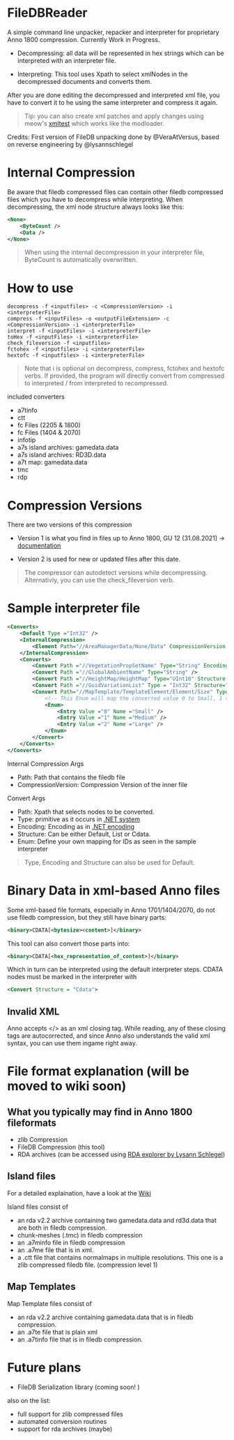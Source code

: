 # FileDBReader

A simple command line unpacker, repacker and interpreter for proprietary Anno 1800 compression. Currently Work in Progress.

- Decompressing: all data will be represented in hex strings which can be interpreted with an interpreter file. 

- Interpreting: This tool uses Xpath to select xmlNodes in the decompressed documents and converts them. 

After you are done editing the decompressed and interpreted xml file, you have to convert it to he using the same interpreter and compress it again.

> Tip: you can also create xml patches and apply changes using meow's [xmltest](https://github.com/xforce/anno1800-mod-loader/releases/latest/download/xmltest.zip) which works like the modloader.
 
Credits: First version of FileDB unpacking done by @VeraAtVersus, based on reverse engineering by @lysannschlegel

# Internal Compression 
Be aware that filedb compressed files can contain other filedb compressed files which you have to decompress while interpreting. When decompressing, the xml node structure always looks like this: 

```xml
<None>
    <ByteCount />
    <Data />
</None>
```

> When using the internal decompression in your interpreter file, ByteCount is automatically overwritten. 

# How to use

```
decompress -f <inputfiles> -c <CompressionVersion> -i <interpreterFile>
compress -f <inputFiles> -o <outputFileExtension> -c <CompressionVersion> -i <interpreterFile>
interpret -f <inputFiles> -i <interpreterFile>
toHex -f <inputFiles> -i <interpreterFile>
check_fileversion -f <inputfiles>
fctohex -f <inputfiles> -i <interpreterFile>
hextofc -f <inputfiles> -i <interpreterFile>
```

> Note that i is optional on decompress, compress, fctohex and hextofc verbs. If provided, the program will directly convert from compressed to interpreted / from interpreted to recompressed.

included converters

- a7tinfo
- ctt
- fc Files (2205 & 1800)
- fc Files (1404 & 2070)
- infotip 
- a7s island archives: gamedata.data
- a7s island archives: RD3D.data
- a7t map: gamedata.data
- tmc
- rdp

# Compression Versions

There are two versions of this compression
 
- Version 1 is what you find in files up to Anno 1800, GU 12 (31.08.2021) -> [documentation](https://github.com/lysannschlegel/RDAExplorer/wiki/file.db-format)

- Version 2 is used for new or updated files after this date.

> The compressor can autodetect versions while decompressing. Alternativly, you can use the check_fileversion verb.

# Sample interpreter file

```xml
<Converts>
    <Default Type ="Int32" />
    <InternalCompression>
        <Element Path="//AreaManagerData/None/Data" CompressionVersion = "2"/>
    </InternalCompression>
    <Converts>
        <Convert Path ="//VegetationPropSetName" Type="String" Encoding="UTF-8" />
        <Convert Path ="//GlobalAmbientName" Type="String" />
        <Convert Path ="//HeightMap/HeightMap" Type="UInt16" Structure ="List" />
        <Convert Path ="//GuidVariationList" Type = "Int32" Structure="Cdata">
        <Convert Path="//MapTemplate/TemplateElement/Element/Size" Type="Int16">
            <!-- This Enum will map the converted value 0 to Small, 1 to Medium and 2 to Large-->
            <Enum>
                <Entry Value ="0" Name ="Small" />
                <Entry Value ="1" Name ="Medium" />
                <Entry Value ="2" Name ="Large" />
            </Enum>
        </Convert>
    </Converts>
</Converts>
```

Internal Compression Args
- Path: Path that contains the filedb file
- CompressionVersion: Compression Version of the inner file

Convert Args
- Path: Xpath that selects nodes to be converted. 
- Type: primitive as it occurs in [.NET system](https://docs.microsoft.com/de-de/dotnet/csharp/language-reference/builtin-types/built-in-types)
- Encoding: Encoding as in [.NET encoding](https://docs.microsoft.com/de-de/dotnet/api/system.text.encoding?view=net-5.0)
- Structure: Can be either Default, List or Cdata. 
- Enum: Define your own mapping for IDs as seen in the sample interpreter

> Type, Encoding and Structure can also be used for Default. 

# Binary Data in xml-based Anno files
Some xml-based file formats, especially in Anno 1701/1404/2070, do not use filedb compression, but they still have binary parts: 

```XML
<binary>CDATA[<bytesize><content>]</binary>
```

This tool can also convert those parts into:
```XML
<binary>CDATA[<hex_representation_of_content>]</binary>
```
Which in turn can be interpreted using the default interpreter steps. CDATA nodes must be marked in the interpreter with 

```XML
<Convert Structure = "Cdata">
```

## Invalid XML
Anno accepts </> as an xml closing tag. While reading, any of these closing tags are autocorrected, 
and since Anno also understands the valid xml syntax, you can use them ingame right away. 

# File format explanation (will be moved to wiki soon)

## What you typically may find in Anno 1800 fileformats
- zlib Compression 
- FileDB Compression (this tool)
- RDA archives (can be accessed using [RDA explorer by Lysann Schlegel](https://github.com/lysannschlegel/RDAExplorer))


## Island files

For a detailed explaination, have a look at the [Wiki](https://github.com/anno-mods/FileDBReader/wiki/How-Island-Files-work)

Island files consist of
- an rda v2.2 archive containing two gamedata.data and rd3d.data that are both in filedb compression.
- chunk-meshes (.tmc) in filedb compression 
- an .a7minfo file in filedb compression 
- an .a7me file that is in xml. 
- a .ctt file that contains normalmaps in multiple resolutions. This one is a zlib compressed filedb file. (compression level 1) 

## Map Templates 

Map Template files consist of
- an rda v2.2 archive containing gamedata.data that is in filedb compression. 
- an .a7te file that is plain xml 
- an .a7tinfo file that is in filedb compression. 

# Future plans 
- FileDB Serialization library (coming soon! )

also on the list:
- full support for zlib compressed files
- automated conversion routines
- support for rda archives (maybe)






